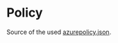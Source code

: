 # Policy

Source of the used [azurepolicy.json](https://github.com/Azure/Community-Policy/tree/main/policyDefinitions/Network/enforce-load-balancer-standard-sku).
